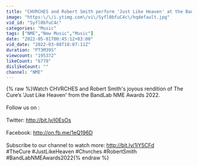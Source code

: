 ```yaml
---
title: "CHVRCHES and Robert Smith perform 'Just Like Heaven' at the BandLab NME Awards 2022"
image: "https:\/\/i.ytimg.com\/vi\/Syfl0bfuC4c\/hqdefault.jpg"
vid_id: "Syfl0bfuC4c"
categories: "Music"
tags: ["NME","New Music","Music"]
date: "2022-05-01T00:45:12+03:00"
vid_date: "2022-03-08T18:07:11Z"
duration: "PT3M39S"
viewcount: "195372"
likeCount: "6778"
dislikeCount: ""
channel: "NME"
---
```

{% raw %}Watch CHVRCHES and Robert Smith's joyous rendition of The Cure’s 'Just Like Heaven' from the BandLab NME Awards 2022.<br /><br />Follow us on :<br /><br />Twitter: <a rel="nofollow" target="blank" href="http://bit.ly/I0EsOs">http://bit.ly/I0EsOs</a><br /><br />Facebook: <a rel="nofollow" target="blank" href="http://on.fb.me/1eQ196D">http://on.fb.me/1eQ196D</a><br /><br />Subscribe to our channel to watch more: <a rel="nofollow" target="blank" href="http://bit.ly/1jY5CFd">http://bit.ly/1jY5CFd</a><br /> #TheCure #JustLikeHeaven #Chvrches #RobertSmith #BandLabNMEAwards2022{% endraw %}
